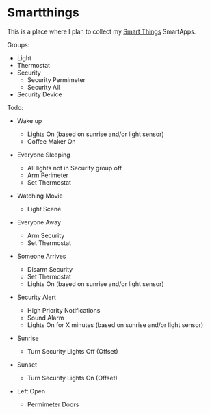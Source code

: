Smartthings
===========

This is a place where I plan to collect my [Smart Things](http://www.smartthings.com/) SmartApps.

Groups: 

- Light
- Thermostat
- Security
  - Security Permimeter
  - Security All
- Security Device

Todo:

- Wake up
  - Lights On (based on sunrise and/or light sensor)
  - Coffee Maker On

- Everyone Sleeping
  - All lights not in Security group off
  - Arm Perimeter
  - Set Thermostat

- Watching Movie
  - Light Scene

- Everyone Away
  - Arm Security
  - Set Thermostat
  
- Someone Arrives
  - Disarm Security
  - Set Thermostat
  - Lights On (based on sunrise and/or light sensor)

- Security Alert
  - High Priority Notifications
  - Sound Alarm
  - Lights On for X minutes (based on sunrise and/or light sensor)

- Sunrise 
  - Turn Security Lights Off (Offset)

- Sunset
  - Turn Security Lights On (Offset)

- Left Open
  - Permimeter Doors
  
